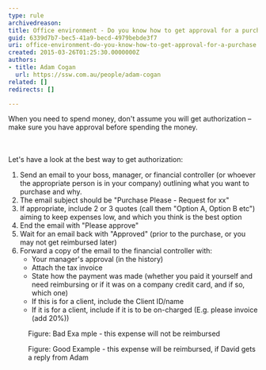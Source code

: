 ```yaml
---
type: rule
archivedreason: 
title: Office environment - Do you know how to get approval for a purchase?
guid: 6339d7b7-bec5-41a9-becd-4979bebde3f7
uri: office-environment-do-you-know-how-to-get-approval-for-a-purchase
created: 2015-03-26T01:25:30.0000000Z
authors:
- title: Adam Cogan
  url: https://ssw.com.au/people/adam-cogan
related: []
redirects: []

---
```



​When you need to spend money, don't assume you will get authorization – make sure you have approval before spending the money.<br>
<br><excerpt class='endintro'></excerpt><br>
<p>Let's have a look at the best way to get authorization&#58;</p><ol><li>Send an email to your boss, manager, or financial controller (or whoever the appropriate person is in your company) outlining what you want to purchase and why.&#160;</li><li>The email subject should be &quot;Purchase Please&#160;- Request for xx&quot; <br></li><li>If appropriate, include 2 or 3 quotes (call them &quot;Option A, Option B etc&quot;)​ aiming to keep expenses low, and which you think is the best option</li><li>End the email with &quot;Please approve&quot;</li><li>Wait for an email back with &quot;Approved&quot; (prior to the purchase, or you may not get reimbursed later)</li><li>Forward a copy of the email to the financial controller with&#58;<ul><li>Your manager's approval (in the history)</li><li>Attach the tax invoice</li><li>State how the payment was made (whether you paid it yourself and need reimbursing or if it was on a company credit card, and if so, which one)</li><li>If this is for a client, include the Client ID/name</li><li>If it is for a client, include if it is to be on-charged (E.g. please invoice (add 20%))</li></ul></li></ol><dl class="badImage"> <dt><img src="/PublishingImages/purchase-please-bad-example.jpg" alt="" /> </dt><dd> Figure&#58; Bad Exa mple - this expense will not be reimbursed </dd></dl><dl class="goodImage"> <dt><img src="/PublishingImages/purchase-please-good-example.jpg" alt="" /> </dt><dd> Figure&#58; Good Example - this expense will be reimbursed, if David gets a reply from Adam</dd></dl> <br>


